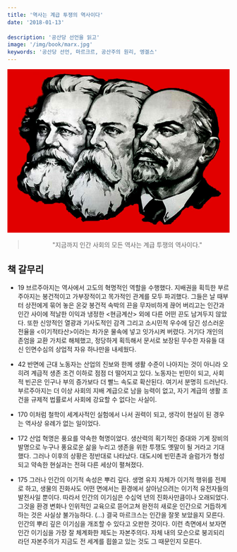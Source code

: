 ```yaml
---
title: '역사는 계급 투쟁의 역사이다'
date: '2018-01-13'

description: '공산당 선언을 읽고'
image: '/img/book/marx.jpg'
keywords: '공산당 선언, 마르크르, 공산주의 원리, 엥겔스'
---
```


![marx.jpg](/img/book/marx.jpg "marx.jpg")

> <p style="text-align:center;">"지금까지 인간 사회의 모든 역사는 계급 투쟁의 역사이다."</p>



## 책 갈무리 

- 19 브르주아지는 역사에서 고도의 혁명적인 역할을 수행했다. 지배권을 획득한 부르주아지는 봉건적이고 가부장적이고 목가적인 관계를 모두 파괴했다. 그들은 날 때부터 상전에게 묶어 놓은 온갖 봉건적 속박의 끈을 무자비하게 끊어 버리고는 인간과 인간 사이에 적날한 이익과 냉정한 <현금계산> 외에 다른 어떤 끈도 남겨두지 않았다. 또한 신앙적인 열광과 기사도적인 감격 그리고 소시민적 우수에 담긴 성스러운 전율을 <이기적타산>이라는 차가운 물속에 넣고 잇가시켜 버렸다. 거기다 개인의 존엄을 교환 가치로 해체했고, 정당하게 획득해서 문서로 보장된 무수한 자유들 대신 인면수심의 상업적 자유 하나만을 내세웠다.

- 42 반면에 근대 노동자는 산업의 진보와 한께 생활 수준이 나아지는 것이 아니라 오히려 계급적 생존 조건 이하로 점점 더 떨어지고 있다. 노동자는 빈민이 되고, 사회적 빈곤은 인구나 부의 증가보다 더 빨느 속도로 확산된다. 여기서 분명히 드러난다. 부르주아지는 더 이상 사회의 지배 계급으로 남을 능력이 없고, 자기 계급의 생활 조건을 규제적 법률로서 사회에 강요할 수 없다는 사실이.

- 170 이처럼 철학이 세계사적인 실험에서 나서 권력이 되고, 생각이 현실이 된 경우는 역사상 유례가 없는 일이었다. 

- 172 산업 혁명은 풍요를 약속한 혁명이었다. 생산력의 획기적인 증대와 기계 장비의 발명으로 누구나 풍요로운 삶을 누리고 생존을 위한 투쟁도 옛말이 될 거라고 기대했다. 그러나 이후의 상황은 정반대로 나타났다. 대도시에 빈민촌과 슬럼가가 형성되고 약속한 현실과는 전혀 다른 세상이 펼쳐졌다. 

- 175 그러나 인간의 이기적 속성은 뿌리 깊다. 생명 유지 자체가 이기적 행위를 전제로 하고, 생물의 진화사도 어떤 면에서는 환경에서 살아남으려는 이기적 유전자들의 발전사일 뿐이다. 따라서 인간의 이기심은 수십억 년의 진화사만큼이나 오래되었다. 그것을 환경 변화나 인위적인 교육으로 뜯어고쳐 완전히 새로운 인간으로 거듭하게 하는 것은 사실상 불가능하다. (...) 결국 마르크스는 인간을 잘못 보았을지 모른다. 인간의 뿌리 깊은 이기심을 개조할 수 있다고 오판한 것이다. 이런 측면에서 보자면 인간 이기심을 가장 잘 체계화한 제도는 자본주의다. 자체 내의 모슨으로 붕괴되리라던 자본주의가 지금도 전 세계를 흽쓸고 있는 것도 그 때문인지 모른다.
